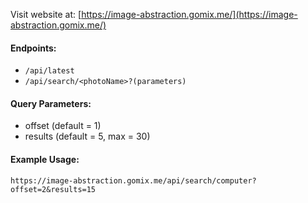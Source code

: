 Visit website at: [https://image-abstraction.gomix.me/](https://image-abstraction.gomix.me/)

#### Endpoints:
- `/api/latest`
- `/api/search/<photoName>?(parameters)`

#### Query Parameters:
- offset (default = 1)
- results (default = 5, max = 30)

#### Example Usage:
```
https://image-abstraction.gomix.me/api/search/computer?offset=2&results=15
```
